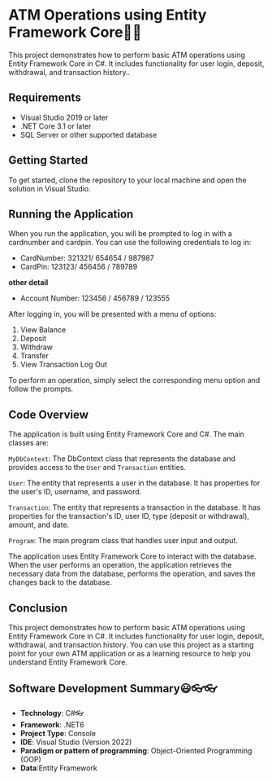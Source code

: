 ﻿# ATM Operations using Entity Framework Core🤷‍♀️


This project demonstrates how to perform basic ATM operations using Entity Framework Core in C#.
It includes functionality for user login, deposit, withdrawal, and transaction history..

## Requirements
 + Visual Studio 2019 or later
 + .NET Core 3.1 or later
 + SQL Server or other supported database

 ## Getting Started
 To get started, clone the repository to your local machine and open the solution in Visual Studio.

 ## Running the Application

 When you run the application, you will be prompted to log in with a cardnumber and cardpin.
 You can use the following credentials to log in:
   + CardNumber: 321321/ 654654 / 987987
   + CardPin: 123123/    456456 / 789789
   
   **other detail**
   + Account Number:  123456 / 456789 / 123555

   After logging in, you will be presented with a menu of options:
   1. View Balance
   2. Deposit
   3. Withdraw
   4. Transfer
   5. View Transaction
   Log Out

To perform an operation, simply select the corresponding menu option and follow the prompts.


## Code Overview
The application is built using Entity Framework Core and C#. The main classes are:

`MyDbContext`: The DbContext class that represents the database and provides 
   access to the `User` and `Transaction` entities.
   
`User`: The entity that represents a user in the database. It has properties for the user's ID, username, and password.

`Transaction`: The entity that represents a transaction in the database. It has properties for the transaction's ID, user ID, type (deposit or withdrawal), amount, and date.

`Program`: The main program class that handles user input and output.

The application uses Entity Framework Core to interact with the database. When the user performs an operation, the application retrieves the necessary data from the database,
performs the operation, and saves the changes back to the database.

## Conclusion
This project demonstrates how to perform basic ATM operations using Entity Framework Core in C#. It includes functionality for user login, deposit, withdrawal, and transaction history. You can use this project as a starting point 
for your own ATM application or as a learning resource to help you understand Entity Framework Core.

## Software Development Summary😃👓👓
* **Technology**: C#👓
* **Framework**: .NET6
* **Project Type**: Console
* **IDE**: Visual Studio (Version 2022)
* **Paradigm or pattern of programming**: Object-Oriented Programming (OOP)
* **Data**:Entity Framework

